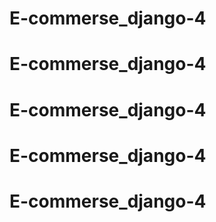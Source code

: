 # E-commerse_django-4
# E-commerse_django-4
# E-commerse_django-4
# E-commerse_django-4
# E-commerse_django-4
